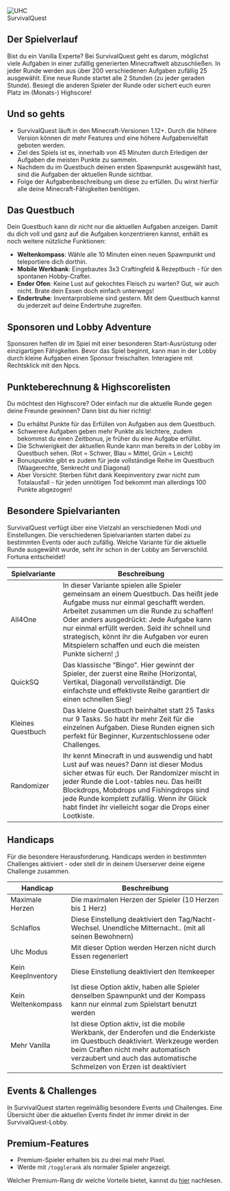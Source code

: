 <div class="banner-wrapper">
    <img alt="UHC" src="../img/SurvivalQuest.png">
    <div class="banner-text">SurvivalQuest</div>
</div>


## Der Spielverlauf
Bist du ein Vanilla Experte? Bei SurvivalQuest geht es darum, möglichst viele Aufgaben in einer zufällig generierten Minecraftwelt abzuschließen. In jeder Runde werden aus über 200 verschiedenen Aufgaben zufällig 25 ausgewählt.
Eine neue Runde startet alle 2 Stunden (zu jeder geraden Stunde). 
Besiegt die anderen Spieler der Runde oder sichert euch euren Platz im (Monats-) Highscore!

## Und so gehts
- SurvivalQuest läuft in den Minecraft-Versionen 1.12+. Durch die höhere Version können dir mehr Features und eine höhere Aufgabenvielfalt geboten werden.
- Ziel des Spiels ist es, innerhalb von 45 Minuten durch Erledigen der Aufgaben die meisten Punkte zu sammeln.
- Nachdem du im Questbuch deinen ersten Spawnpunkt ausgewählt hast, sind die Aufgaben der aktuellen Runde sichtbar.
- Folge der Aufgabenbeschreibung um diese zu erfüllen. Du wirst hierfür alle deine Minecraft-Fähigkeiten benötigen.

## Das Questbuch
Dein Questbuch kann dir nicht nur die aktuellen Aufgaben anzeigen. Damit du dich voll und ganz auf die Aufgaben konzentrieren kannst, enhält es noch weitere nützliche Funktionen:

- **Weltenkompass**: Wähle alle 10 Minuten einen neuen Spawnpunkt und teleportiere dich dorthin.
- **Mobile Werkbank**: Eingebautes 3x3 Craftingfeld & Rezeptbuch - für den spontanen Hobby-Crafter.
- **Ender Ofen**: Keine Lust auf gekochtes Fleisch zu warten? Gut, wir auch nicht. Brate dein Essen doch einfach unterwegs!
- **Endertruhe**: Inventarprobleme sind gestern. Mit dem Questbuch kannst du jederzeit auf deine Endertruhe zugreifen.

## Sponsoren und Lobby Adventure
Sponsoren helfen dir im Spiel mit einer besonderen Start-Ausrüstung oder einzigartigen Fähigkeiten. 
Bevor das Spiel beginnt, kann man in der Lobby durch kleine Aufgaben einen Sponsor freischalten. Interagiere mit Rechtsklick mit den Npcs.

## Punkteberechnung & Highscorelisten
Du möchtest den Highscore? Oder einfach nur die aktuelle Runde gegen deine Freunde gewinnen? Dann bist du hier richtig!

- Du erhältst Punkte für das Erfüllen von Aufgaben aus dem Questbuch.
- Schwerere Aufgaben geben mehr Punkte als leichtere, zudem bekommst du einen Zeitbonus, je früher du eine Aufgabe erfüllst.
- Die Schwierigkeit der aktuellen Runde kann man bereits in der Lobby im Questbuch sehen. (Rot = Schwer, Blau = Mittel, Grün = Leicht)
- Bonuspunkte gibt es zudem für jede vollständige Reihe im Questbuch (Waagerechte, Senkrecht und Diagonal)
- Aber Vorsicht: Sterben führt dank Keepinventory zwar nicht zum Totalausfall - für jeden unnötigen Tod bekommt man allerdings 100 Punkte abgezogen!

## Besondere Spielvarianten
SurvivalQuest verfügt über eine Vielzahl an verschiedenen Modi und Einstellungen. Die verschiedenen Spielvarianten starten dabei zu bestimmten Events oder auch zufällig. Welche Variante für die aktuelle Runde ausgewählt wurde, seht ihr schon in der Lobby am Serverschild. Fortuna entscheidet!

| Spielvariante | Beschreibung |
| -------- | ------------ |
| All4One           | In dieser Variante spielen alle Spieler gemeinsam an einem Questbuch. Das heißt jede Aufgabe muss nur einmal geschafft werden. Arbeitet zusammen um die Runde zu schaffen! Oder anders ausgedrückt: Jede Aufgabe kann nur einmal erfüllt werden. Seid ihr schnell und strategisch, könnt ihr die Aufgaben vor euren Mitspielern schaffen und euch die meisten Punkte sichern! ;) |
| QuickSQ           | Das klassische “Bingo”. Hier gewinnt der Spieler, der zuerst eine Reihe (Horizontal, Vertikal, Diagonal) vervollständigt. Die einfachste und effektivste Reihe garantiert dir einen schnellen Sieg! |
| Kleines Questbuch | Das kleine Questbuch beinhaltet statt 25 Tasks nur 9 Tasks. So habt ihr mehr Zeit für die einzelnen Aufgaben. Diese Runden eignen sich perfekt für Beginner, Kurzentschlossene oder Challenges. |
| Randomizer        | Ihr kennt Minecraft in und auswendig und habt Lust auf was neues? Dann ist dieser Modus sicher etwas für euch. Der Randomizer mischt in jeder Runde die Loot-tables neu. Das heißt Blockdrops, Mobdrops und Fishingdrops sind jede Runde komplett zufällig. Wenn ihr Glück habt findet ihr vielleicht sogar die Drops einer Lootkiste. |

## Handicaps
Für die besondere Herausforderung. Handicaps werden in bestimmten Challenges aktiviert - oder stell dir in deinem Userserver deine eigene Challenge zusammen.

| Handicap | Beschreibung |
| -------- | ------------ |
| Maximale Herzen    | Die maximalen Herzen der Spieler (10 Herzen bis 1 Herz) |
| Schlaflos          | Diese Einstellung deaktiviert den Tag/Nacht-Wechsel. Unendliche Mitternacht.. (mit all seinen Bewohnern) |
| Uhc Modus          | Mit dieser Option werden Herzen nicht durch Essen regeneriert |
| Kein KeepInventory | Diese Einstellung deaktiviert den Itemkeeper |
| Kein Weltenkompass | Ist diese Option aktiv, haben alle Spieler denselben Spawnpunkt und der Kompass kann nur einmal zum Spielstart benutzt werden |
| Mehr Vanilla       | Ist diese Option aktiv, ist die mobile Werkbank, der Enderofen und die Enderkiste im Questbuch deaktiviert. Werkzeuge werden beim Craften nicht mehr automatisch verzaubert und auch das automatische Schmelzen von Erzen ist deaktiviert |

## Events & Challenges
In SurvivalQuest starten regelmäßig besondere Events und Challenges. Eine Übersicht über die aktuellen Events findet ihr immer direkt in der SurvivalQuest-Lobby.

## Premium-Features
- Premium-Spieler erhalten bis zu drei mal mehr Pixel.
- Werde mit `/togglerank` als normaler Spieler angezeigt.

Welcher Premium-Rang dir welche Vorteile bietet, kannst du [hier](/ranks/premium/) nachlesen.
